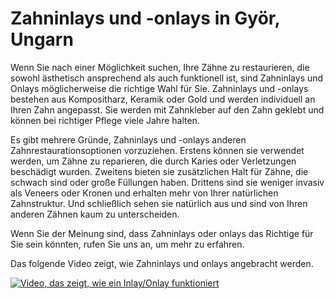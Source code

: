 # Zahninlays und -onlays in Györ, Ungarn

Wenn Sie nach einer Möglichkeit suchen, Ihre Zähne zu restaurieren, die sowohl ästhetisch ansprechend als auch funktionell ist, sind Zahninlays und Onlays möglicherweise die richtige Wahl für Sie. Zahninlays und -onlays bestehen aus Kompositharz, Keramik oder Gold und werden individuell an Ihren Zahn angepasst. Sie werden mit Zahnkleber auf den Zahn geklebt und können bei richtiger Pflege viele Jahre halten.

Es gibt mehrere Gründe, Zahninlays und -onlays anderen Zahnrestaurationsoptionen vorzuziehen. Erstens können sie verwendet werden, um Zähne zu reparieren, die durch Karies oder Verletzungen beschädigt wurden. Zweitens bieten sie zusätzlichen Halt für Zähne, die schwach sind oder große Füllungen haben. Drittens sind sie weniger invasiv als Veneers oder Kronen und erhalten mehr von Ihrer natürlichen Zahnstruktur. Und schließlich sehen sie natürlich aus und sind von Ihren anderen Zähnen kaum zu unterscheiden.

Wenn Sie der Meinung sind, dass Zahninlays oder onlays das Richtige für Sie sein könnten, rufen Sie uns an, um mehr zu erfahren.

Das folgende Video zeigt, wie Zahninlays und onlays angebracht werden.

[![Video, das zeigt, wie ein Inlay/Onlay funktioniert](https://img.youtube.com/vi/ntiQm0Njbow/0.jpg)](https://www.youtube.com/watch?v=ntiQm0Njbow&t=40)